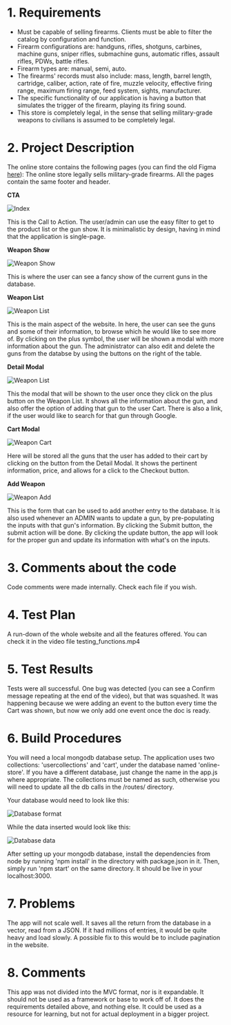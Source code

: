 # 1. Requirements
* Must be capable of selling firearms. Clients must be able to filter the catalog by configuration and function.
* Firearm configurations are: handguns, rifles, shotguns, carbines, machine guns, sniper rifles, submachine guns, automatic rifles, assault rifles, PDWs, battle rifles.
* Firearm types are: manual, semi, auto.
* The firearms' records must also include: mass, length, barrel length, cartridge, caliber, action, rate of fire, muzzle velocity, effective firing range, maximum firing range, feed system, sights, manufacturer.
* The specific functionality of our application is having a button that simulates the trigger of the firearm, playing its firing sound.
* This store is completely legal, in the sense that selling military-grade weapons to civilians is assumed to be completely legal.

# 2. Project Description
The online store contains the following pages (you can find the old Figma <a href="https://www.figma.com/file/G66aRUbO65k8scSnY9moq2/online-store?node-id=0%3A1">here</a>):
The online store legally sells military-grade firearms.
All the pages contain the same footer and header.

**CTA**

![Index](https://github.com/l-a-motta/online-store/blob/main/beta_images/cta.png)

This is the Call to Action.
The user/admin can use the easy filter to get to the product list or the gun show.
It is minimalistic by design, having in mind that the application is single-page.

**Weapon Show**

![Weapon Show](https://github.com/l-a-motta/online-store/blob/main/beta_images/gun_show.png)

This is where the user can see a fancy show of the current guns in the database.

**Weapon List**

![Weapon List](https://github.com/l-a-motta/online-store/blob/main/beta_images/gun_list.png)

This is the main aspect of the website. In here, the user can see the guns and some of their information, to browse which he would like to see more of. By clicking on the plus symbol, the user will be shown a modal with more information about the gun. The administrator can also edit and delete the guns from the databse by using the buttons on the right of the table.

**Detail Modal**

![Weapon List](https://github.com/l-a-motta/online-store/blob/main/beta_images/gun_detail.png)

This the modal that will be shown to the user once they click on the plus button on the Weapon List. It shows all the information about the gun, and also offer the option of adding that gun to the user Cart. There is also a link, if the user would like to search for that gun through Google.

**Cart Modal**

![Weapon Cart](https://github.com/l-a-motta/online-store/blob/main/beta_images/gun_cart.png)

Here will be stored all the guns that the user has added to their cart by clicking on the button from the Detail Modal. It shows the pertinent information, price, and allows for a click to the Checkout button.

**Add Weapon**

![Weapon Add](https://github.com/l-a-motta/online-store/blob/main/beta_images/gun_add.png)

This is the form that can be used to add another entry to the database. It is also used whenever an ADMIN wants to update a gun, by pre-populating the inputs with that gun's information. By clicking the Submit button, the submit action will be done. By clicking the update button, the app will look for the proper gun and update its information with what's on the inputs.

# 3. Comments about the code
Code comments were made internally. Check each file if you wish.

# 4. Test Plan
A run-down of the whole website and all the features offered. You can check it in the video file testing_functions.mp4

# 5. Test Results
Tests were all successful. One bug was detected (you can see a Confirm message repeating at the end of the video), but that was squashed. It was happening because we were adding an event to the button every time the Cart was shown, but now we only add one event once the doc is ready.

# 6. Build Procedures

You will need a local mongodb database setup. The application uses two collections: 'usercollections' and 'cart', under the database named 'online-store'. If you have a different database, just change the name in the app.js where appropriate. The collections must be named as such, otherwise you will need to update all the db calls in the /routes/ directory.

Your database would need to look like this:

![Database format](https://github.com/l-a-motta/online-store/blob/main/beta_images/mongodb.png)

While the data inserted would look like this:

![Database data](https://github.com/l-a-motta/online-store/blob/main/beta_images/mongodb_data.png)

After setting up your mongodb database, install the dependencies from node by running 'npm install' in the directory with package.json in it. Then, simply run 'npm start' on the same directory. It should be live in your localhost:3000.

# 7. Problems
The app will not scale well. It saves all the return from the database in a vector, read from a JSON. If it had millions of entries, it would be quite heavy and load slowly. A possible fix to this would be to include pagination in the website.

# 8. Comments
This app was not divided into the MVC format, nor is it expandable. It should not be used as a framework or base to work off of. It does the requirements detailed above, and nothing else. It could be used as a resource for learning, but not for actual deployment in a bigger project.
